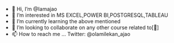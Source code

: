 - 👋 Hi, I’m @Iamajao
- 👀 I’m interested in MS EXCEL,POWER BI,POSTGRESQL,TABLEAU 
- 🌱 I’m currently learning the above mentioned 
- 💞️ I’m looking to collaborate on any other course related to[👀]
- 📫 How to reach me ...
Twitter: @olamilekan_ajao 
<!---
Iamajao/Iamajao is a ✨ special ✨ repository because its `README.md` (this file) appears on your GitHub profile.
You can click the Preview link to take a look at your changes.
--->
